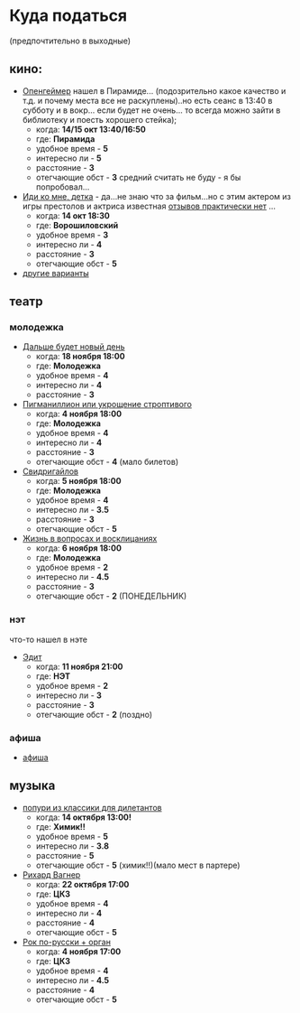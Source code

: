 # Куда податься
(предпочтительно в выходные)

## кино:
- [Опенгеймер](https://empire-vlg.ru/release/17016?date=2023-10-14) нашел в Пирамиде... (подозрительно какое качество и т.д. и почему места все не раскуплены)..но есть сеанс в 13:40 в субботу и в вокр... если будет не очень... то всегда можно зайти в библиотеку и поесть хорошего стейка);
  - когда: **14/15 окт 13:40/16:50**
  - где: **Пирамида**
  - удобное время - **5**
  - интересно ли - **5**
  - расстояние - **3**
  - отегчающие обст - **3**
средний считать не буду - я бы попробовал...
- [Иди ко мне, детка](https://afisha.yandex.ru/volgograd/cinema/idi-ko-mne-detka?source=rubric&schedule-date=2023-10-14) - да...не знаю что за фильм...но с этим актером из игры престолов и актриса известная [отзывов практически нет](https://www.kinopoisk.ru/film/1043206/) ...
  - когда: **14 окт 18:30**
  - где: **Ворошиловский**
  - удобное время - **3**
  - интересно ли - **4**
  - расстояние - **3**
  - отегчающие обст - **5**
- [другие варианты](https://afisha.yandex.ru/volgograd/selections/cinema-weekend?source=babysize)

## театр
### молодежка
- [Дальше будет новый день](https://afisha.yandex.ru/volgograd/theatre_show/dalshe-budet-novyi-den-volgogradskii-molodezhnyi-teatr)
  - когда: **18 ноября 18:00**
  - где: **Молодежка**
  - удобное время - **4**
  - интересно ли - **4**
  - расстояние - **3**
- [Пигманиллион или укрощение строптивого](https://afisha.yandex.ru/volgograd/theatre_show/pigmalion-ili-ukroshchenie-stroptivogo?source=place)
  - когда: **4 ноября 18:00**
  - где: **Молодежка**
  - удобное время - **4**
  - интересно ли - **4**
  - расстояние - **3**
  - отегчающие обст - **4** (мало билетов)
- [Свидригайлов](https://afisha.yandex.ru/volgograd/theatre_show/svidrigailov?source=place)
  - когда: **5 ноября 18:00**
  - где: **Молодежка**
  - удобное время - **4**
  - интересно ли - **3.5**
  - расстояние - **3**
  - отегчающие обст - **5**
- [Жизнь в вопросах и восклицаниях](https://afisha.yandex.ru/volgograd/theatre_show/zhizn-v-voprosakh-i-vosklitsaniiakh)
  - когда: **6 ноября 18:00**
  - где: **Молодежка**
  - удобное время - **2**
  - интересно ли - **4.5**
  - расстояние - **3**
  - отегчающие обст - **2** (ПОНЕДЕЛЬНИК)
    
### нэт
что-то нашел в нэте
- [Эдит](https://afisha.yandex.ru/volgograd/theatre_show/edit-novyi-eksperimentalnyi-teatr?source=place)
  - когда: **11 ноября 21:00**
  - где: **НЭТ**
  - удобное время - **2**
  - интересно ли - **3**
  - расстояние - **3**
  - отегчающие обст - **2** (поздно)

### афиша
- [афиша](https://afisha.yandex.ru/volgograd/theatre?source=menu)

## музыка
- [попури из классики для дилетантов](https://volgogradfilarmonia.ru/afishi/concerts/kontsert-simfonicheskoj-muzyki-25)
  - когда: **14 октября 13:00!**
  - где: **Химик!!**
  - удобное время - **5**
  - интересно ли - **3.8**
  - расстояние - **5**
  - отегчающие обст - **5** (химик!!)(мало мест в партере)
- [Рихард Вагнер](https://volgogradfilarmonia.ru/afishi/concerts/kontsert-simfonicheskoj-muzyki-25)
  - когда: **22 октября 17:00**
  - где: **ЦКЗ**
  - удобное время - **4**
  - интересно ли - **4**
  - расстояние - **4**
  - отегчающие обст - **5**
- [Рок по-русски + орган](https://volgogradfilarmonia.ru/afishi/concerts/rok-po-russki-organ-2)
  - когда: **4 ноября 17:00**
  - где: **ЦКЗ**
  - удобное время - **4**
  - интересно ли - **4.5**
  - расстояние - **4**
  - отегчающие обст - **5**
